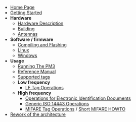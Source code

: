   * [Home Page](HomePage.md)
  * [Getting Started](GettingStarted.md)
  * **Hardware**
    * [Hardware Description](HardwareDescription.md)
    * [Building](Building.md)
    * [Antennas](Antennas.md)
  * **Software / firmware**
    * [Compiling and Flashing](Compiling.md)
    * [Linux](Linux.md)
    * [Windows](Windows.md)
  * **Usage**
    * [Running The PM3](RunningPM3.md)
    * [Reference Manual](ReferenceManual.md)
    * [Supported tags](Tags_Main.md)
    * **Low frequency**
      * [LF Tag Operations](TagOps.md)
    * **High frequency**
      * [Operations for Electronic Identification Documents](ePA.md)
      * [Generic ISO 14443 Operations](ISO14443.md)
      * [MIFARE Tag Operations](Mifare.md) / [Short MIFARE HOWTO](MifareHOWTO.md)
  * [Rework of the architecture](ArchitectureRework.md)